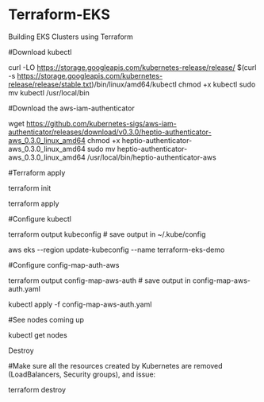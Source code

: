 # Terraform-EKS
Building EKS Clusters using Terraform

#Download kubectl

curl -LO https://storage.googleapis.com/kubernetes-release/release/
$(curl -s https://storage.googleapis.com/kubernetes-release/release/stable.txt)/bin/linux/amd64/kubectl
chmod +x kubectl
sudo mv kubectl /usr/local/bin

#Download the aws-iam-authenticator

wget https://github.com/kubernetes-sigs/aws-iam-authenticator/releases/download/v0.3.0/heptio-authenticator-aws_0.3.0_linux_amd64
chmod +x heptio-authenticator-aws_0.3.0_linux_amd64
sudo mv heptio-authenticator-aws_0.3.0_linux_amd64 /usr/local/bin/heptio-authenticator-aws

#Terraform apply

terraform init

terraform apply

#Configure kubectl

terraform output kubeconfig # save output in ~/.kube/config

aws eks --region <region> update-kubeconfig --name terraform-eks-demo
  
#Configure config-map-auth-aws

terraform output config-map-aws-auth # save output in config-map-aws-auth.yaml

kubectl apply -f config-map-aws-auth.yaml
  
#See nodes coming up

kubectl get nodes

Destroy

#Make sure all the resources created by Kubernetes are removed (LoadBalancers, Security groups), and issue:

terraform destroy
